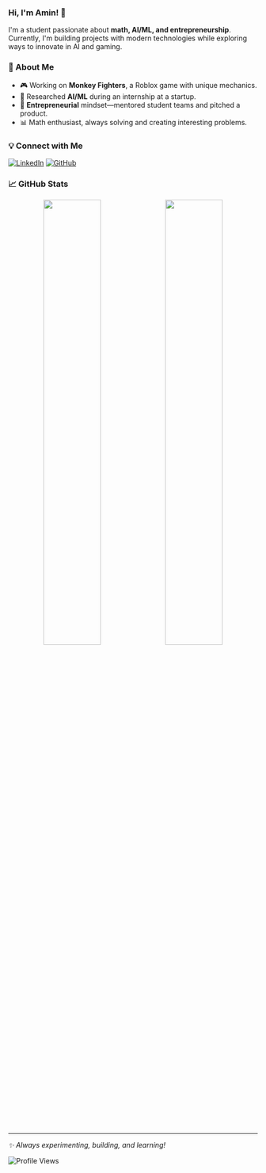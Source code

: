 ### Hi, I'm Amin! 👋

I'm a student passionate about **math, AI/ML, and entrepreneurship**. Currently, I'm building projects with modern technologies while exploring ways to innovate in AI and gaming.

### 🚀 About Me
- 🎮 Working on **Monkey Fighters**, a Roblox game with unique mechanics.
- 🤖 Researched **AI/ML** during an internship at a startup.
- 🚀 **Entrepreneurial** mindset—mentored student teams and pitched a product.
- 📊 Math enthusiast, always solving and creating interesting problems.

### 💡 Connect with Me
[![LinkedIn](https://img.shields.io/badge/LinkedIn-Connect-blue?style=for-the-badge&logo=linkedin)](https://linkedin.com/in/amin-raz)
[![GitHub](https://img.shields.io/badge/GitHub-Follow-black?style=for-the-badge&logo=github)](https://github.com/amin-raz)

### 📈 GitHub Stats
<p align="center">
  <img width="48%" src="https://github-readme-stats.vercel.app/api?username=amin-raz&show_icons=true&theme=radical" />
  <img width="48%" src="https://github-readme-streak-stats.herokuapp.com/?user=amin-raz&theme=radical" />
</p>

---
_✨ Always experimenting, building, and learning!_

![Profile Views](https://komarev.com/ghpvc/?username=amin-raz&color=blueviolet)
